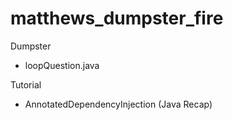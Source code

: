 # matthews_dumpster_fire
Dumpster
- loopQuestion.java

Tutorial
- AnnotatedDependencyInjection (Java Recap)
